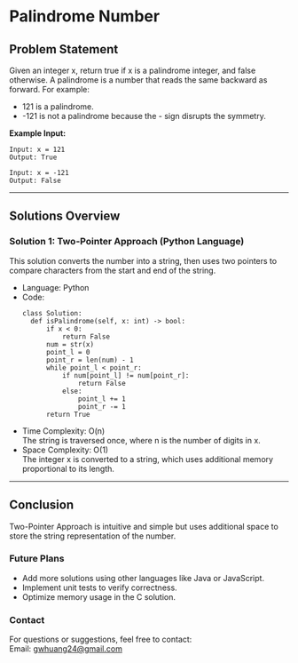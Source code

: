 # **Palindrome Number**

## **Problem Statement**
Given an integer x, return true if x is a palindrome integer, and false otherwise.
A palindrome is a number that reads the same backward as forward. For example:  
  - 121 is a palindrome.  
  - -121 is not a palindrome because the - sign disrupts the symmetry.
  
**Example Input:**
  ```
  Input: x = 121
  Output: True
  
  Input: x = -121
  Output: False

  ```
---

## **Solutions Overview**
### **Solution 1: Two-Pointer Approach (Python Language)**
This solution converts the number into a string, then uses two pointers to compare characters from the start and end of the string.  

- Language: Python
- Code:
  ```
  class Solution:
    def isPalindrome(self, x: int) -> bool:
        if x < 0:
            return False
        num = str(x)
        point_l = 0
        point_r = len(num) - 1
        while point_l < point_r:
            if num[point_l] != num[point_r]:
                return False
            else:
                point_l += 1
                point_r -= 1
        return True
  ```
- Time Complexity: O(n)  
  The string is traversed once, where n is the number of digits in x.
- Space Complexity: O(1)  
  The integer x is converted to a string, which uses additional memory proportional to its length.

---

## **Conclusion**
Two-Pointer Approach is intuitive and simple but uses additional space to store the string representation of the number.  

### **Future Plans**
- Add more solutions using other languages like Java or JavaScript.
- Implement unit tests to verify correctness.
- Optimize memory usage in the C solution.

### **Contact**
For questions or suggestions, feel free to contact:  
Email: gwhuang24@gmail.com
